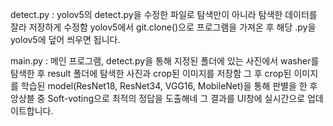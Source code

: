 detect.py : yolov5의 detect.py을 수정한 파일로 탐색만이 아니라 탐색한 데이터를 잘라 저장하게 수정함 
yolov5에서 git.clone()으로 프로그램을 가져온 후 해당 .py을 yolov5에 덮어 씌우면 됩니다.

main.py : 메인 프로그램, detect.py을 통해 지정된 폴더에 있는 사진에서 washer를 탐색한 후 result 폴더에 탐색한 사진과 crop된 이미지를 저장함
          그 후 crop된 이미지를 학습된 model(ResNet18, ResNet34, VGG16, MobileNet)을 통해 판별을 한 후 앙상블 중 Soft-voting으로 최적의 정답을
          도출해네 그 결과를 UI창에 실시간으로 업데이트합니다.
          
